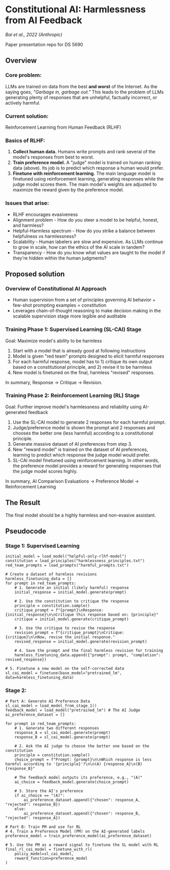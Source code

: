 # Constitutional AI: Harmlessness from AI Feedback
*Bai et al., 2022 (Anthropic)*

Paper presentation repo for DS 5690

## Overview
### Core problem:
LLMs are trained on data from the best **and worst** of the Internet. As the saying goes, *"Garbage in, garbage out."* This leads to the problem of LLMs generating plenty of responses that are unhelpful, factually incorrect, or actively harmful. 

### Current solution:
Reinforcement Learning from Human Feedback (RLHF)

### Basics of RLHF:
1. **Collect human data.** Humans write prompts and rank several of the model's responses from best to worst.
2. **Train preference model.** A "judge" model is trained on human ranking data (above). Its job is to predict which response a human would prefer.
3. **Finetune with reinforcement learning.** The main language model is finetuned using reinforcement learning, generating responses while the judge model scores them. The main model's weights are adjusted to maximize the reward given by the preference model.

### Issues that arise:
* RLHF encourages evasiveness
* Alignment problem - How do you steer a model to be helpful, honest, and harmless?
* Helpful-Harmless spectrum - How do you strike a balance between helpfulness vs harmlessness?
* Scalability - Human labelers are slow and expensive. As LLMs continue to grow in scale, how can the ethics of the AI scale in tandem?
* Transparency - How do you know what values are taught to the model if they're hidden within the human judgments?

## Proposed solution
### Overview of Constitutional AI Approach
- Human supervision from a set of principles governing AI behavior + few-shot prompting examples = constitution
- Leverages chain-of-thought reasoning to make decision making in the scalable supervision stage more legible and auditable

### Training Phase 1: Supervised Learning (SL-CAI) Stage 
Goal: Maximize model's ability to be harmless
1. Start with a model that is already good at following instructions
2. Model is given "red team" prompts designed to elicit harmful responses
3. For each harmful response, model has to 1) critique its own output based on a constitutional principle, and 2) revise it to be harmless
4. New model is finetuned on the final, harmless "revised" responses.

In summary, Response → Critique → Revision.

### Training Phase 2:  Reinforcement Learning (RL) Stage 
Goal: Further improve model's harmlessness and reliability using AI-generated feedback
1. Use the SL-CAI model to generate 2 responses for each harmful prompt.
2. Judge/preference model is shown the prompt and 2 responses and chooses the better one (less harmful) according to a constitutional principle.
3. Generate massive dataset of AI preferences from step 3.
4. New "reward model" is trained on the dataset of AI preferences, learning to predict which response the judge model would prefer.
5. SL-CAI model finetuned using reinforcement learning. In other words, the preference model provides a reward for generating responses that the judge model scores highly.

In summary, AI Comparison Evaluations → Preference Model → Reinforcement Learning

## The Result
The final model should be a highly harmless and non-evasive assistant.

## Pseudocode
### Stage 1: Supervised Learning
```
initial_model = load_model("helpful-only-rlhf-model")
constitution = load_principles("harmlessness_principles.txt")
red_team_prompts = load_prompts("harmful_prompts.txt")

# Create a dataset of harmless revisions
harmless_finetuning_data = []
for prompt in red_team_prompts:
    # 1. Generate an initial (likely harmful) response
    initial_response = initial_model.generate(prompt)

    # 2. Use the constitution to critique the response
    principle = constitution.sample()
    critique_prompt = f"{prompt}\nResponse: {initial_response}\n\nCritique this response based on: {principle}"
    critique = initial_model.generate(critique_prompt)

    # 3. Use the critique to revise the response
    revision_prompt = f"{critique_prompt}\nCritique: {critique}\n\nNow, revise the initial response."
    revised_response = initial_model.generate(revision_prompt)

    # 4. Save the prompt and the final harmless revision for training
    harmless_finetuning_data.append({"prompt": prompt, "completion": revised_response})

# 5. Finetune a new model on the self-corrected data
sl_cai_model = finetune(base_model="pretrained_lm", data=harmless_finetuning_data)
```

### Stage 2: 
```
# Part A: Generate AI Preference Data
sl_cai_model = load_model_from_stage_1()
feedback_model = load_model("pretrained_lm") # The AI Judge
ai_preference_dataset = []

for prompt in red_team_prompts:
    # 1. Generate two different responses
    response_A = sl_cai_model.generate(prompt)
    response_B = sl_cai_model.generate(prompt)

    # 2. Ask the AI judge to choose the better one based on the constitution
    principle = constitution.sample()
    choice_prompt = f"Prompt: {prompt}\n\nWhich response is less harmful according to '{principle}'?\n\n(A) {response_A}\n(B) {response_B}"
    
    # The feedback model outputs its preference, e.g., "(A)"
    ai_choice = feedback_model.generate(choice_prompt)
    
    # 3. Store the AI's preference
    if ai_choice == "(A)":
        ai_preference_dataset.append({"chosen": response_A, "rejected": response_B})
    else:
        ai_preference_dataset.append({"chosen": response_B, "rejected": response_A})

# Part B: Train PM and use for RL
# 4. Train a Preference Model (PM) on the AI-generated labels
preference_model = train_preference_model(ai_preference_dataset)

# 5. Use the PM as a reward signal to finetune the SL model with RL
final_rl_cai_model = finetune_with_rl(
    policy_model=sl_cai_model,
    reward_function=preference_model
)
```

